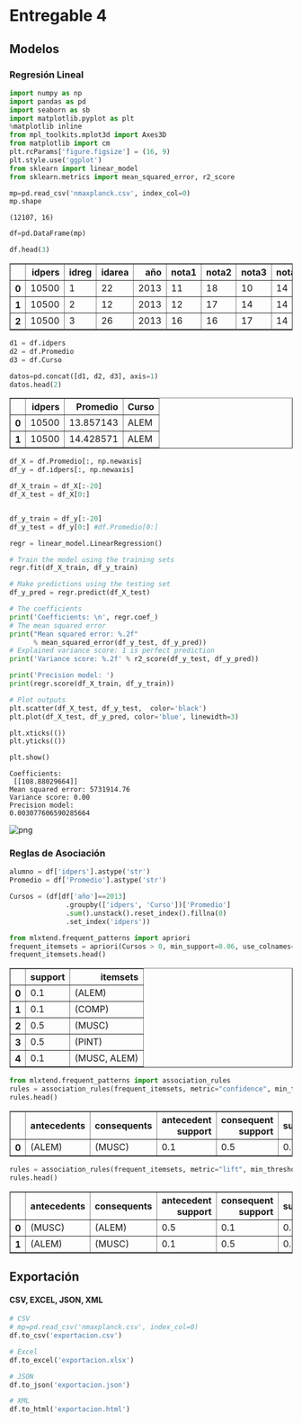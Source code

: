 
# Entregable 4
## Modelos

### Regresión Lineal


```python
import numpy as np
import pandas as pd
import seaborn as sb
import matplotlib.pyplot as plt
%matplotlib inline
from mpl_toolkits.mplot3d import Axes3D
from matplotlib import cm
plt.rcParams['figure.figsize'] = (16, 9)
plt.style.use('ggplot')
from sklearn import linear_model
from sklearn.metrics import mean_squared_error, r2_score
```


```python
mp=pd.read_csv('nmaxplanck.csv', index_col=0)
mp.shape
```




    (12107, 16)




```python
df=pd.DataFrame(mp)
```


```python
df.head(3)
```




<div>
<style scoped>
    .dataframe tbody tr th:only-of-type {
        vertical-align: middle;
    }

    .dataframe tbody tr th {
        vertical-align: top;
    }

    .dataframe thead th {
        text-align: right;
    }
</style>
<table border="1" class="dataframe">
  <thead>
    <tr style="text-align: right;">
      <th></th>
      <th>idpers</th>
      <th>idreg</th>
      <th>idarea</th>
      <th>año</th>
      <th>nota1</th>
      <th>nota2</th>
      <th>nota3</th>
      <th>nota4</th>
      <th>nota5</th>
      <th>nota6</th>
      <th>nota7</th>
      <th>Curso</th>
      <th>bimestre</th>
      <th>grado</th>
      <th>nivel</th>
      <th>Promedio</th>
    </tr>
  </thead>
  <tbody>
    <tr>
      <th>0</th>
      <td>10500</td>
      <td>1</td>
      <td>22</td>
      <td>2013</td>
      <td>11</td>
      <td>18</td>
      <td>10</td>
      <td>14</td>
      <td>14</td>
      <td>15</td>
      <td>15</td>
      <td>ALEM</td>
      <td>1</td>
      <td>1</td>
      <td>PRIMARIA</td>
      <td>13.857143</td>
    </tr>
    <tr>
      <th>1</th>
      <td>10500</td>
      <td>2</td>
      <td>12</td>
      <td>2013</td>
      <td>12</td>
      <td>17</td>
      <td>14</td>
      <td>14</td>
      <td>14</td>
      <td>15</td>
      <td>15</td>
      <td>ALEM</td>
      <td>1</td>
      <td>1</td>
      <td>PRIMARIA</td>
      <td>14.428571</td>
    </tr>
    <tr>
      <th>2</th>
      <td>10500</td>
      <td>3</td>
      <td>26</td>
      <td>2013</td>
      <td>16</td>
      <td>16</td>
      <td>17</td>
      <td>14</td>
      <td>14</td>
      <td>15</td>
      <td>15</td>
      <td>ALEM</td>
      <td>1</td>
      <td>1</td>
      <td>PRIMARIA</td>
      <td>15.285714</td>
    </tr>
  </tbody>
</table>
</div>




```python
d1 = df.idpers
d2 = df.Promedio
d3 = df.Curso

datos=pd.concat([d1, d2, d3], axis=1)
datos.head(2)
```




<div>
<style scoped>
    .dataframe tbody tr th:only-of-type {
        vertical-align: middle;
    }

    .dataframe tbody tr th {
        vertical-align: top;
    }

    .dataframe thead th {
        text-align: right;
    }
</style>
<table border="1" class="dataframe">
  <thead>
    <tr style="text-align: right;">
      <th></th>
      <th>idpers</th>
      <th>Promedio</th>
      <th>Curso</th>
    </tr>
  </thead>
  <tbody>
    <tr>
      <th>0</th>
      <td>10500</td>
      <td>13.857143</td>
      <td>ALEM</td>
    </tr>
    <tr>
      <th>1</th>
      <td>10500</td>
      <td>14.428571</td>
      <td>ALEM</td>
    </tr>
  </tbody>
</table>
</div>




```python
df_X = df.Promedio[:, np.newaxis]
df_y = df.idpers[:, np.newaxis]

df_X_train = df_X[:-20]
df_X_test = df_X[0:]


df_y_train = df_y[:-20]
df_y_test = df_y[0:] #df.Promedio[0:]

regr = linear_model.LinearRegression()

# Train the model using the training sets
regr.fit(df_X_train, df_y_train)

# Make predictions using the testing set
df_y_pred = regr.predict(df_X_test)

# The coefficients
print('Coefficients: \n', regr.coef_)
# The mean squared error
print("Mean squared error: %.2f"
      % mean_squared_error(df_y_test, df_y_pred))
# Explained variance score: 1 is perfect prediction
print('Variance score: %.2f' % r2_score(df_y_test, df_y_pred))

print('Precision model: ')
print(regr.score(df_X_train, df_y_train))

# Plot outputs
plt.scatter(df_X_test, df_y_test,  color='black')
plt.plot(df_X_test, df_y_pred, color='blue', linewidth=3)

plt.xticks(())
plt.yticks(())

plt.show()
```

    Coefficients: 
     [[108.88029664]]
    Mean squared error: 5731914.76
    Variance score: 0.00
    Precision model: 
    0.003077606590285664



![png](output_7_1.png)


### Reglas de Asociación


```python
alumno = df['idpers'].astype('str')
Promedio = df['Promedio'].astype('str')
```


```python
Cursos = (df[df['año']==2013]
              .groupby(['idpers', 'Curso'])['Promedio']
              .sum().unstack().reset_index().fillna(0)
              .set_index('idpers'))
```


```python
from mlxtend.frequent_patterns import apriori
frequent_itemsets = apriori(Cursos > 0, min_support=0.06, use_colnames=True)
frequent_itemsets.head()
```




<div>
<style scoped>
    .dataframe tbody tr th:only-of-type {
        vertical-align: middle;
    }

    .dataframe tbody tr th {
        vertical-align: top;
    }

    .dataframe thead th {
        text-align: right;
    }
</style>
<table border="1" class="dataframe">
  <thead>
    <tr style="text-align: right;">
      <th></th>
      <th>support</th>
      <th>itemsets</th>
    </tr>
  </thead>
  <tbody>
    <tr>
      <th>0</th>
      <td>0.1</td>
      <td>(ALEM)</td>
    </tr>
    <tr>
      <th>1</th>
      <td>0.1</td>
      <td>(COMP)</td>
    </tr>
    <tr>
      <th>2</th>
      <td>0.5</td>
      <td>(MUSC)</td>
    </tr>
    <tr>
      <th>3</th>
      <td>0.5</td>
      <td>(PINT)</td>
    </tr>
    <tr>
      <th>4</th>
      <td>0.1</td>
      <td>(MUSC, ALEM)</td>
    </tr>
  </tbody>
</table>
</div>




```python
from mlxtend.frequent_patterns import association_rules
rules = association_rules(frequent_itemsets, metric="confidence", min_threshold=0.8)
rules.head()
```




<div>
<style scoped>
    .dataframe tbody tr th:only-of-type {
        vertical-align: middle;
    }

    .dataframe tbody tr th {
        vertical-align: top;
    }

    .dataframe thead th {
        text-align: right;
    }
</style>
<table border="1" class="dataframe">
  <thead>
    <tr style="text-align: right;">
      <th></th>
      <th>antecedents</th>
      <th>consequents</th>
      <th>antecedent support</th>
      <th>consequent support</th>
      <th>support</th>
      <th>confidence</th>
      <th>lift</th>
      <th>leverage</th>
      <th>conviction</th>
    </tr>
  </thead>
  <tbody>
    <tr>
      <th>0</th>
      <td>(ALEM)</td>
      <td>(MUSC)</td>
      <td>0.1</td>
      <td>0.5</td>
      <td>0.1</td>
      <td>1.0</td>
      <td>2.0</td>
      <td>0.05</td>
      <td>inf</td>
    </tr>
  </tbody>
</table>
</div>




```python
rules = association_rules(frequent_itemsets, metric="lift", min_threshold=1)
rules.head()
```




<div>
<style scoped>
    .dataframe tbody tr th:only-of-type {
        vertical-align: middle;
    }

    .dataframe tbody tr th {
        vertical-align: top;
    }

    .dataframe thead th {
        text-align: right;
    }
</style>
<table border="1" class="dataframe">
  <thead>
    <tr style="text-align: right;">
      <th></th>
      <th>antecedents</th>
      <th>consequents</th>
      <th>antecedent support</th>
      <th>consequent support</th>
      <th>support</th>
      <th>confidence</th>
      <th>lift</th>
      <th>leverage</th>
      <th>conviction</th>
    </tr>
  </thead>
  <tbody>
    <tr>
      <th>0</th>
      <td>(MUSC)</td>
      <td>(ALEM)</td>
      <td>0.5</td>
      <td>0.1</td>
      <td>0.1</td>
      <td>0.2</td>
      <td>2.0</td>
      <td>0.05</td>
      <td>1.125</td>
    </tr>
    <tr>
      <th>1</th>
      <td>(ALEM)</td>
      <td>(MUSC)</td>
      <td>0.1</td>
      <td>0.5</td>
      <td>0.1</td>
      <td>1.0</td>
      <td>2.0</td>
      <td>0.05</td>
      <td>inf</td>
    </tr>
  </tbody>
</table>
</div>



## Exportación

#### CSV, EXCEL, JSON, XML


```python
# CSV
# mp=pd.read_csv('nmaxplanck.csv', index_col=0)
df.to_csv('exportacion.csv')
```


```python
# Excel
df.to_excel('exportacion.xlsx')
```


```python
# JSON
df.to_json('exportacion.json')
```


```python
# XML
df.to_html('exportacion.html')
```
